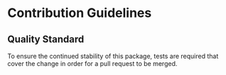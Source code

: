 # Contribution Guidelines

## Quality Standard

To ensure the continued stability of this package, tests are required that cover the change in order for a pull request to be merged.